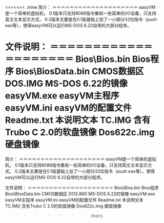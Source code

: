 <<<<<<< .mine
简介：
＝＝＝＝＝＝＝＝＝＝＝＝＝＝＝＝＝＝＝＝
easyVM是一个简单的虚拟机。
0.1版本只支持8086指令集和一些简单的I/O设备，只支持英文文本显示方式。
0.2版本主要是在0.1版基础上加了一小部分32位指令（push eax等），使得easyVM可以运行MS-DOS 6.22自带的大部分程序。



文件说明：
＝＝＝＝＝＝＝＝＝＝＝＝＝＝＝＝＝＝＝＝
Bios\Bios.bin		Bios程序
Bios\BiosData.bin	CMOS数据区
DOS.IMG			MS-DOS 6.22的镜像
easyVM.exe		easyVM主程序
easyVM.ini		easyVM的配置文件
Readme.txt		本说明文本
TC.IMG			含有Trubo C 2.0的软盘镜像
Dos622c.img		硬盘镜像
=======
简介：
＝＝＝＝＝＝＝＝＝＝＝＝＝＝＝＝＝＝＝＝
easyVM是一个简单的虚拟机。
0.1版本只支持8086指令集和一些简单的I/O设备，只支持英文文本显示方式。
0.2版本主要是在0.1版基础上加了一小部分32位指令（push eax等），使得easyVM可以运行MS-DOS 6.22自带的大部分程序。



文件说明：
＝＝＝＝＝＝＝＝＝＝＝＝＝＝＝＝＝＝＝＝
Bios\Bios.bin		Bios程序
Bios\BiosData.bin	CMOS数据区
DOS.IMG			MS-DOS 6.22的镜像
easyVM.exe		easyVM主程序
easyVM.ini		easyVM的配置文件
Readme.txt		本说明文本
TC.IMG			含有Trubo C 2.0的软盘镜像
Dos622c.img		硬盘镜像
>>>>>>> .theirs
